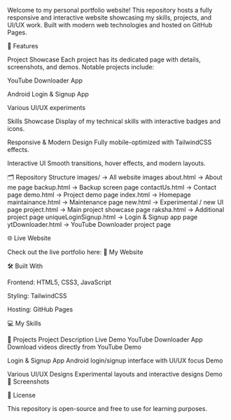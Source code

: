 Welcome to my personal portfolio website! This repository hosts a fully responsive and interactive website showcasing my skills, projects, and UI/UX work. Built with modern web technologies and hosted on GitHub Pages.

🚀 Features

Project Showcase
Each project has its dedicated page with details, screenshots, and demos. Notable projects include:

YouTube Downloader App

Android Login & Signup App

Various UI/UX experiments

Skills Showcase
Display of my technical skills with interactive badges and icons.

Responsive & Modern Design
Fully mobile-optimized with TailwindCSS effects.

Interactive UI
Smooth transitions, hover effects, and modern layouts.

🗂 Repository Structure
images/                     -> All website images
about.html                   -> About me page
backup.html                  -> Backup screen page
contactUs.html               -> Contact page
demo.html                     -> Project demo page
index.html                   -> Homepage
maintainance.html            -> Maintenance page
new.html                     -> Experimental / new UI page
project.html                 -> Main project showcase page
raksha.html                  -> Additional project page
uniqueLoginSignup.html       -> Login & Signup app page
ytDownloader.html            -> YouTube Downloader project page

🌐 Live Website

Check out the live portfolio here:
🔗 My Website

🛠 Built With

Frontend: HTML5, CSS3, JavaScript

Styling: TailwindCSS

Hosting: GitHub Pages

💻 My Skills


📂 Projects
Project	Description	Live Demo
YouTube Downloader App	Download videos directly from YouTube	Demo

Login & Signup App	Android login/signup interface with UI/UX focus	Demo

Various UI/UX Designs	Experimental layouts and interactive designs	Demo
📸 Screenshots

📄 License

This repository is open-source and free to use for learning purposes.
